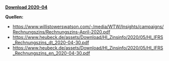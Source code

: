 [**Download 2020-04**](https://downgit.github.io/#/home?url=https://github.com/GeorgGoldbach/Zinsarchiv/tree/master/2020-04)

**Quellen:**
* https://www.willistowerswatson.com/-/media/WTW/Insights/campaigns/Rechnungszins/Rechnungszins-April-2020.pdf
* https://www.heubeck.de/assets/Download/HI_Zinsinfo/2020/05/HI_IFRS_Rechnungszins_dt_2020-04-30.pdf
* https://www.heubeck.de/assets/Download/HI_Zinsinfo/2020/05/HI_IFRS_Rechnungszins_en_2020-04-30.pdf
